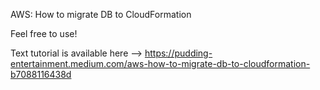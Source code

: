 AWS: How to migrate DB to CloudFormation

Feel free to use!

Text tutorial is available here --> https://pudding-entertainment.medium.com/aws-how-to-migrate-db-to-cloudformation-b7088116438d
